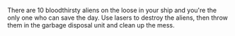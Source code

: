 There are 10 bloodthirsty aliens on the loose in your ship and you're the only one who can save the day. Use lasers to destroy the aliens, then throw them in the garbage disposal unit and clean up the mess.